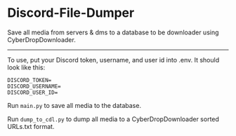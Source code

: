 # Discord-File-Dumper

Save all media from servers & dms to a database to be downloader using CyberDropDownloader.

---
 
To use, put your Discord token, username, and user id into .env. It should look like this: 
```dotenv
DISCORD_TOKEN=
DISCORD_USERNAME=
DISCORD_USER_ID=
```

Run `main.py` to save all media to the database. 

Run `dump_to_cdl.py` to dump all media to a CyberDropDownloader sorted URLs.txt format.

